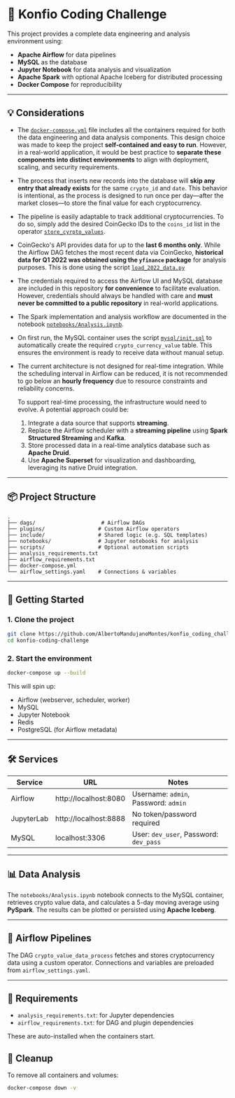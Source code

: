 # 🚀 Konfio Coding Challenge

This project provides a complete data engineering and analysis environment using:

- **Apache Airflow** for data pipelines
- **MySQL** as the database
- **Jupyter Notebook** for data analysis and visualization
- **Apache Spark** with optional Apache Iceberg for distributed processing
- **Docker Compose** for reproducibility

---
## 💡 Considerations
- The [`docker-compose.yml`](docker-compose.yml) file includes all the containers required for both the data engineering and data analysis components. This design choice was made to keep the project **self-contained and easy to run**. However, in a real-world application, it would be best practice to **separate these components into distinct environments** to align with deployment, scaling, and security requirements.

- The process that inserts new records into the database will **skip any entry that already exists** for the same `crypto_id` and `date`. This behavior is intentional, as the process is designed to run once per day—after the market closes—to store the final value for each cryptocurrency.

- The pipeline is easily adaptable to track additional cryptocurrencies. To do so, simply add the desired CoinGecko IDs to the `coins_id` list in the operator [`store_cyrpto_values`](dags/crypto_value_data_process.py).

- CoinGecko's API provides data for up to the **last 6 months only**. While the Airflow DAG fetches the most recent data via CoinGecko, **historical data for Q1 2022 was obtained using the `yfinance` package** for analysis purposes. This is done using the script [`load_2022_data.py`](helper_functions/load_2022_data.py)

- The credentials required to access the Airflow UI and MySQL database are included in this repository **for convenience** to facilitate evaluation. However, credentials should always be handled with care and **must never be committed to a public repository** in real-world applications.

- The Spark implementation and analysis workflow are documented in the notebook [`notebooks/Analysis.ipynb`](notebooks/Analysis.ipynb).

- On first run, the MySQL container uses the script [`mysql/init.sql`](mysql/init.sql) to automatically create the required `crypto_currency_value` table. This ensures the environment is ready to receive data without manual setup.

- The current architecture is not designed for real-time integration. While the scheduling interval in Airflow can be reduced, it is not recommended to go below an **hourly frequency** due to resource constraints and reliability concerns. 

  To support real-time processing, the infrastructure would need to evolve. A potential approach could be:

  1. Integrate a data source that supports **streaming**.
  2. Replace the Airflow scheduler with a **streaming pipeline** using **Spark Structured Streaming** and **Kafka**.
  3. Store processed data in a real-time analytics database such as **Apache Druid**.
  4. Use **Apache Superset** for visualization and dashboarding, leveraging its native Druid integration.

---


## 📦 Project Structure

```
.
├── dags/                     # Airflow DAGs
├── plugins/                 # Custom Airflow operators
├── include/                 # Shared logic (e.g. SQL templates)
├── notebooks/               # Jupyter notebooks for analysis
├── scripts/                 # Optional automation scripts
├── analysis_requirements.txt
├── airflow_requirements.txt
├── docker-compose.yml
└── airflow_settings.yaml    # Connections & variables
```

---

## 🚀 Getting Started

### 1. Clone the project

```bash
git clone https://github.com/AlbertoMandujanoMontes/konfio_coding_challenge.git
cd konfio-coding-challenge
```

### 2. Start the environment

```bash
docker-compose up --build
```

This will spin up:
- Airflow (webserver, scheduler, worker)
- MySQL
- Jupyter Notebook 
- Redis
- PostgreSQL (for Airflow metadata)

---

## 🛠 Services

| Service     | URL                         | Notes                       |
|-------------|-----------------------------|-----------------------------|
| Airflow     | http://localhost:8080       | Username: `admin`, Password: `admin` |
| JupyterLab  | http://localhost:8888       | No token/password required  |
| MySQL       | localhost:3306              | User: `dev_user`, Password: `dev_pass` |

---

## 📊 Data Analysis

The `notebooks/Analysis.ipynb` notebook connects to the MySQL container, retrieves crypto value data, and calculates a 5-day moving average using **PySpark**. The results can be plotted or persisted using **Apache Iceberg**.

---

## 🧪 Airflow Pipelines

The DAG `crypto_value_data_process` fetches and stores cryptocurrency data using a custom operator. Connections and variables are preloaded from `airflow_settings.yaml`.

---

## 🧹 Requirements

- `analysis_requirements.txt`: for Jupyter dependencies
- `airflow_requirements.txt`: for DAG and plugin dependencies

These are auto-installed when the containers start.


## 🧼 Cleanup

To remove all containers and volumes:

```bash
docker-compose down -v
```